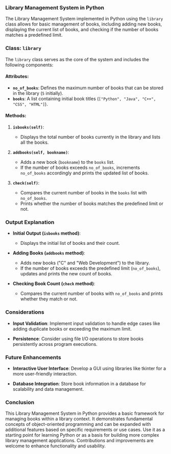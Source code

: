 ### Library Management System in Python

The Library Management System implemented in Python using the `library` class allows for basic management of books, including adding new books, displaying the current list of books, and checking if the number of books matches a predefined limit.

### Class: `library`

The `library` class serves as the core of the system and includes the following components:

#### Attributes:
- **`no_of_books`**: Defines the maximum number of books that can be stored in the library (`5` initially).
- **`books`**: A list containing initial book titles (`["Python", "Java", "C++", "CSS", "HTML"]`).

#### Methods:
1. **`isbooks(self)`**:
   - Displays the total number of books currently in the library and lists all the books.

2. **`addbooks(self, bookname)`**:
   - Adds a new book (`bookname`) to the `books` list.
   - If the number of books exceeds `no_of_books`, increments `no_of_books` accordingly and prints the updated list of books.

3. **`check(self)`**:
   - Compares the current number of books in the `books` list with `no_of_books`.
   - Prints whether the number of books matches the predefined limit or not.

### Output Explanation

- **Initial Output (`isbooks` method)**:
  - Displays the initial list of books and their count.

- **Adding Books (`addbooks` method)**:
  - Adds new books ("C" and "Web Development") to the library.
  - If the number of books exceeds the predefined limit (`no_of_books`), updates and prints the new count of books.

- **Checking Book Count (`check` method)**:
  - Compares the current number of books with `no_of_books` and prints whether they match or not.

### Considerations

- **Input Validation**: Implement input validation to handle edge cases like adding duplicate books or exceeding the maximum limit.
  
- **Persistence**: Consider using file I/O operations to store books persistently across program executions.

### Future Enhancements

- **Interactive User Interface**: Develop a GUI using libraries like tkinter for a more user-friendly interaction.
  
- **Database Integration**: Store book information in a database for scalability and data management.

### Conclusion

This Library Management System in Python provides a basic framework for managing books within a library context. It demonstrates fundamental concepts of object-oriented programming and can be expanded with additional features based on specific requirements or use cases. Use it as a starting point for learning Python or as a basis for building more complex library management applications. Contributions and improvements are welcome to enhance functionality and usability.
 
